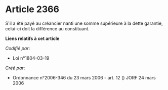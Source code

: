 # Article 2366

S'il a été payé au créancier nanti une somme supérieure à la dette garantie, celui-ci doit la différence au constituant.

**Liens relatifs à cet article**

_Codifié par_:

  - Loi n°1804-03-19

_Créé par_:

  - Ordonnance n°2006-346 du 23 mars 2006 - art. 12 () JORF 24 mars 2006
